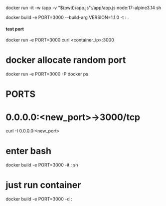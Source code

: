 docker run -it -w /app -v "$(pwd)/app.js":/app/app.js node:17-alpine3.14 sh

docker build -e PORT=3000 --build-arg VERSION=1.1.0 -t <container>:<version> .


#### test port
docker run -e PORT=3000 <container>
curl <container_ip>:3000

# docker allocate random port
docker run -e PORT=3000 -P <container>
docker ps
# PORTS
# 0.0.0.0:<new_port>->3000/tcp

curl -I 0.0.0.0:<new_port>
####


# enter bash
docker build -e PORT=3000 -it <container>:<version> sh
# just run container
docker build -e PORT=3000 -d <container>:<version>
